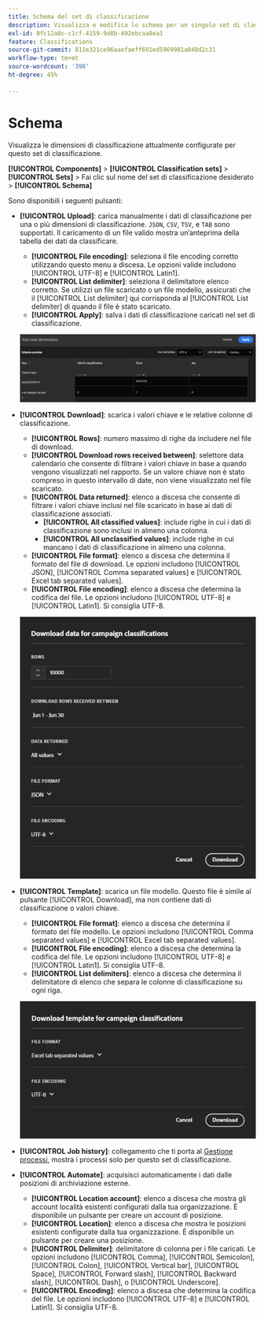 ```yaml
---
title: Schema del set di classificazione
description: Visualizza e modifica lo schema per un singolo set di classificazione.
exl-id: 0fc12a0c-c1cf-4159-9d8b-492ebcaa8ea1
feature: Classifications
source-git-commit: 811e321ce96aaefaeff691ed5969981a048d2c31
workflow-type: tm+mt
source-wordcount: '398'
ht-degree: 45%

---
```


# Schema

Visualizza le dimensioni di classificazione attualmente configurate per questo set di classificazione.

**[!UICONTROL Components]** > **[!UICONTROL Classification sets]** > **[!UICONTROL Sets]** > Fai clic sul nome del set di classificazione desiderato > **[!UICONTROL Schema]**

Sono disponibili i seguenti pulsanti:

<!--* **[!UICONTROL Add]**: Adds an empty row so that you can add a classification dimension to the schema.-->
* **[!UICONTROL Upload]**: carica manualmente i dati di classificazione per una o più dimensioni di classificazione. `JSON`, `CSV`, `TSV`, e `TAB` sono supportati. Il caricamento di un file valido mostra un’anteprima della tabella dei dati da classificare.
   * **[!UICONTROL File encoding]**: seleziona il file encoding corretto utilizzando questo menu a discesa. Le opzioni valide includono [!UICONTROL UTF-8] e [!UICONTROL Latin1].
   * **[!UICONTROL List delimiter]**: seleziona il delimitatore elenco corretto. Se utilizzi un file scaricato o un file modello, assicurati che il [!UICONTROL List delimiter] qui corrisponda al [!UICONTROL List delimiter] di quando il file è stato scaricato.
   * **[!UICONTROL Apply]**: salva i dati di classificazione caricati nel set di classificazione.

  ![Caricamento del set di classificazione](../../assets/classification-set-upload.png)

* **[!UICONTROL Download]**: scarica i valori chiave e le relative colonne di classificazione.
   * **[!UICONTROL Rows]**: numero massimo di righe da includere nel file di download.
   * **[!UICONTROL Download rows received between]**: selettore data calendario che consente di filtrare i valori chiave in base a quando vengono visualizzati nel rapporto. Se un valore chiave non è stato compreso in questo intervallo di date, non viene visualizzato nel file scaricato.
   * **[!UICONTROL Data returned]**: elenco a discesa che consente di filtrare i valori chiave inclusi nel file scaricato in base ai dati di classificazione associati.
      * **[!UICONTROL All classified values]**: include righe in cui i dati di classificazione sono inclusi in almeno una colonna.
      * **[!UICONTROL All unclassified values]**: include righe in cui mancano i dati di classificazione in almeno una colonna.
   * **[!UICONTROL File format]**: elenco a discesa che determina il formato del file di download. Le opzioni includono [!UICONTROL JSON], [!UICONTROL Comma separated values] e [!UICONTROL Excel tab separated values].
   * **[!UICONTROL File encoding]**: elenco a discesa che determina la codifica del file. Le opzioni includono [!UICONTROL UTF-8] e [!UICONTROL Latin1]. Si consiglia UTF-8.

  ![Download del set di classificazione](../../assets/classification-set-download.png)

* **[!UICONTROL Template]**: scarica un file modello. Questo file è simile al pulsante [!UICONTROL Download], ma non contiene dati di classificazione o valori chiave.
   * **[!UICONTROL File format]**: elenco a discesa che determina il formato del file modello. Le opzioni includono [!UICONTROL Comma separated values] e [!UICONTROL Excel tab separated values].
   * **[!UICONTROL File encoding]**: elenco a discesa che determina la codifica del file. Le opzioni includono [!UICONTROL UTF-8] e [!UICONTROL Latin1]. Si consiglia UTF-8.
   * **[!UICONTROL List delimiters]**: elenco a discesa che determina il delimitatore di elenco che separa le colonne di classificazione su ogni riga.

  ![Modello per set di classificazione](../../assets/classification-set-template.png)

* **[!UICONTROL Job history]**: collegamento che ti porta al [Gestione processi](../job-manager.md), mostra i processi solo per questo set di classificazione.
* **[!UICONTROL Automate]**: acquisisci automaticamente i dati dalle posizioni di archiviazione esterne.
   * **[!UICONTROL Location account]**: elenco a discesa che mostra gli account località esistenti configurati dalla tua organizzazione. È disponibile un pulsante per creare un account di posizione.
   * **[!UICONTROL Location]**: elenco a discesa che mostra le posizioni esistenti configurate dalla tua organizzazione. È disponibile un pulsante per creare una posizione.
   * **[!UICONTROL Delimiter]**: delimitatore di colonna per i file caricati. Le opzioni includono [!UICONTROL Comma], [!UICONTROL Semicolon], [!UICONTROL Colon], [!UICONTROL Vertical bar], [!UICONTROL Space], [!UICONTROL Forward slash], [!UICONTROL Backward slash], [!UICONTROL Dash], o [!UICONTROL Underscore].
   * **[!UICONTROL Encoding]**: elenco a discesa che determina la codifica del file. Le opzioni includono [!UICONTROL UTF-8] e [!UICONTROL Latin1]. Si consiglia UTF-8.
